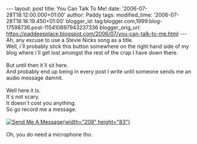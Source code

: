 \-\-- layout: post title: You Can Talk To Me! date:
\'2006-07-28T18:12:00.000+01:00\' author: Paddy tags: modified\_time:
\'2006-07-28T18:16:19.450+01:00\' blogger\_id:
tag:blogger.com,1999:blog-17598736.post-115410697943237336
blogger\_orig\_url:
https://paddeesplace.blogspot.com/2006/07/you-can-talk-to-me.html \-\--
Ah, any excuse to use a Stevie Nicks song as a title.\
Well, i\`ll probably stick this button somewhere on the right hand side
of my blog where i\`ll get lost amongst the rest of the crap I have down
there.\
\
But until then it\`ll sit here.\
And probably end up being in every post I write until someone sends me
an audio message damnit.\
\
Well here it is.\
It\`s not scary.\
It doesn\`t cost you anything.\
So go record me a message.\
\
[![Send Me A
Message](https://odeo.com/img/badge-send-me-button-blue.gif){width="209"
height="83"}](https://odeo.com/sendmeamessage/Paddee)\
\
Oh, you do need a microphone tho.
